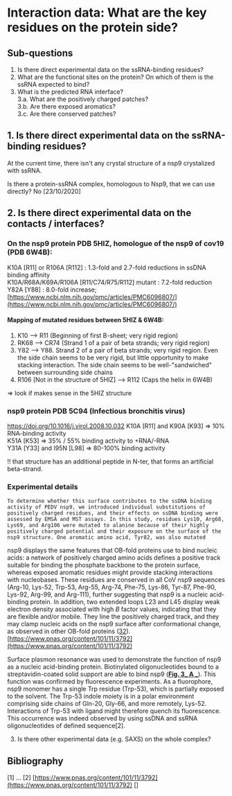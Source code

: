 # Interaction data: What are the key residues on the protein side?


## Sub-questions
1. Is there direct experimental data on the ssRNA-binding residues?  
2. What are the functional sites on the protein? On which of them is the ssRNA expected to bind?  
3. What is the predicted RNA interface?  
 3.a. What are the positively charged patches?  
 3.b. Are there exposed aromatics?  
 3.c. Are there conserved patches?  

## 1. Is there direct experimental data on the ssRNA-binding residues?

At the current time, there isn't any crystal structure of a nsp9 crystalized with ssRNA.

Is there a protein-ssRNA complex, homologous to Nsp9, that we can use directly?
No [23/10/2020]

## 2. Is there direct experimental data on the contacts / interfaces?

### On the nsp9 protein PDB 5HIZ, homologue of the nsp9 of cov19 (PDB 6W4B):
K10A [R11] or R106A [R112] : 1.3-fold and 2.7-fold reductions in ssDNA binding affinity  
K10A/R68A/K69A/R106A [R11/C74/R75/R112] mutant : 7.2-fold reduction  
Y82A [Y88] : 8.0-fold increase;  
[https://www.ncbi.nlm.nih.gov/pmc/articles/PMC6096807/](https://www.ncbi.nlm.nih.gov/pmc/articles/PMC6096807/)

#### Mapping of mutated residues between 5HIZ & 6W4B:
1. K10 --> R11 (Beginning of first B-sheet; very rigid region)
2. RK68 --> CR74  (Strand 1 of a pair of beta strands; very rigid region)
3. Y82 --> Y88.
   Strand 2 of a pair of beta strands; very rigid region.
   Even the side chain seems to be very rigid, but little opportunity to make stacking interaction.
   The side chain seems to be well-"sandwiched" between surrounding side chains
4.  R106 [Not in the structure of 5HIZ] --> R112 (Caps the helix in 6W4B)

=> look if makes sense in the 5HIZ structure

### nsp9 protein PDB 5C94 (Infectious bronchitis virus)
https://doi.org/10.1016/j.virol.2008.10.032
K10A [R11] and K90A [K93] => 10% RNA-binding activity  
K51A [K53] => 35% / 55%  binding activity to +RNA/-RNA  
Y31A [Y33] and I95N [L98] => 80-100% binding activity  

!! that structure has an additional peptide in N-ter, that forms an artificial beta-strand.


### Experimental details
```To determine whether this surface contributes to the ssDNA binding activity of PEDV nsp9, we introduced individual substitutions of positively charged residues, and their effects on ssDNA binding were assessed by EMSA and MST assays. In this study, residues Lys10, Arg68, Lys69, and Arg106 were mutated to alanine because of their highly positively charged potential and their exposure on the surface of the nsp9 structure. One aromatic amino acid, Tyr82, was also mutated```

nsp9 displays the same features that OB-fold proteins use to bind nucleic acids: a network of positively charged amino acids defines a positive track suitable for binding the phosphate backbone to the protein surface, whereas exposed aromatic residues might provide stacking interactions with nucleobases. These residues are conserved in all CoV nsp9 sequences (Arg-10, Lys-52, Trp-53, Arg-55, Arg-74, Phe-75, Lys-86, Tyr-87, Phe-90, Lys-92, Arg-99, and Arg-111), further suggesting that nsp9 is a nucleic acid-binding protein. In addition, two extended loops L23 and L45 display weak electron density associated with high _B_ factor values, indicating that they are flexible and/or mobile. They line the positively charged track, and they may clamp nucleic acids on the nsp9 surface after conformational change, as observed in other OB-fold proteins ([32](https://www.pnas.org/content/101/11/3792#ref-32)).
[https://www.pnas.org/content/101/11/3792](https://www.pnas.org/content/101/11/3792)

Surface plasmon resonance was used to demonstrate the function of nsp9 as a nucleic acid-binding protein. Biotinylated oligonucleotides bound to a streptavidin-coated solid support are able to bind nsp9 ([**Fig. 3**](https://www.pnas.org/content/101/11/3792#F3)[_ **A** _](https://www.pnas.org/content/101/11/3792#F3)). This function was confirmed by fluorescence experiments. As a fluorophore, nsp9 monomer has a single Trp residue (Trp-53), which is partially exposed to the solvent. The Trp-53 indole moiety is in a polar environment comprising side chains of Gln-20, Gly-66, and more remotely, Lys-52. Interactions of Trp-53 with ligand might therefore quench its fluorescence. This occurrence was indeed observed by using ssDNA and ssRNA oligonucleotides of defined sequence[2].

3. Is there other experimental data (e.g. SAXS) on the whole complex?

## Bibliography
[1] …
[2] [https://www.pnas.org/content/101/11/3792](https://www.pnas.org/content/101/11/3792)
[]
